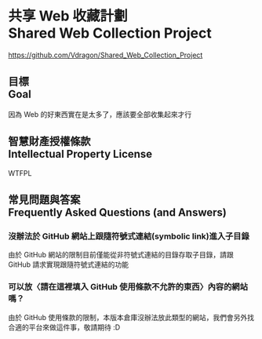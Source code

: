 # 共享 Web 收藏計劃<br />Shared Web Collection Project
<https://github.com/Vdragon/Shared_Web_Collection_Project>

## 目標<br />Goal
因為 Web 的好東西實在是太多了，應該要全部收集起來才行

## 智慧財產授權條款<br />Intellectual Property License
WTFPL

## 常見問題與答案<br />Frequently Asked Questions (and Answers)
### 沒辦法於 GitHub 網站上跟隨符號式連結(symbolic link)進入子目錄
由於 GitHub 網站的限制目前僅能從非符號式連結的目錄存取子目錄，請跟 GitHub 請求實現跟隨符號式連結的功能

### 可以放〈請在這裡填入 GitHub 使用條款不允許的東西〉內容的網站嗎？
由於 GitHub 使用條款的限制，本版本倉庫沒辦法放此類型的網站，我們會另外找合適的平台來做這件事，敬請期待 :D
